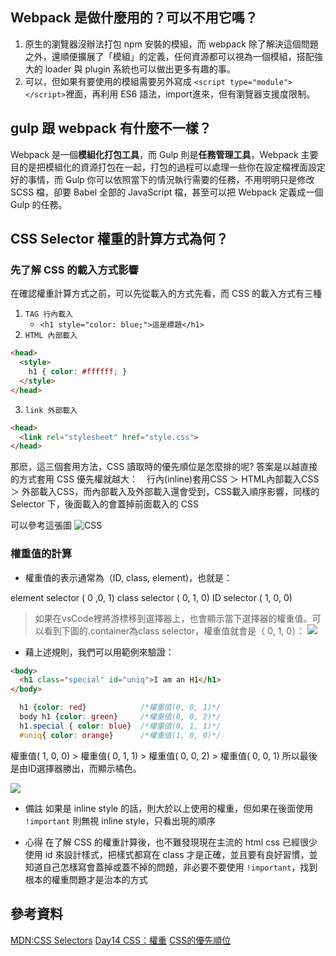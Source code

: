 ## Webpack 是做什麼用的？可以不用它嗎？
1. 原生的瀏覽器沒辦法打包 npm 安裝的模組，而 webpack 除了解決這個問題之外，還順便擴展了「模組」的定義，任何資源都可以視為一個模組，搭配強大的 loader 與 plugin 系統也可以做出更多有趣的事。
2. 可以，但如果有要使用的模組需要另外寫成 `<script type="module"></script>`裡面，再利用 ES6 語法，import進來，但有瀏覽器支援度限制。

## gulp 跟 webpack 有什麼不一樣？
Webpack 是一個**模組化打包工具**，而 Gulp 則是**任務管理工具**，Webpack 主要目的是把模組化的資源打包在一起，打包的過程可以處理一些你在設定檔裡面設定好的事情，而 Gulp 你可以依照當下的情況執行需要的任務，不用明明只是修改 SCSS 檔，卻要 Babel 全部的 JavaScript 檔，甚至可以把 Webpack 定義成一個 Gulp 的任務。

## CSS Selector 權重的計算方式為何？
### 先了解 CSS 的載入方式影響
在確認權重計算方式之前，可以先從載入的方式先看，而 CSS 的載入方式有三種
1. `TAG 行內載入`
   - `<h1 style="color: blue;">這是標題</h1>`
2. `HTML 內部載入`
```html
<head>
  <style>
    h1 { color: #ffffff; }
  </style>
</head>
```

3. `link 外部載入`
```html
<head>
  <link rel="stylesheet" href="style.css">
</head>
```
那麽，這三個套用方法，CSS 讀取時的優先順位是怎麼排的呢? 答案是以越直接的方式套用 CSS 優先權就越大：　行內(inline)套用CSS ＞ HTML內部載入CSS ＞ 外部載入CSS，而內部載入及外部載入還會受到，CSS載入順序影響，同樣的 Selector 下，後面載入的會蓋掉前面載入的 CSS

可以參考這張圖
![CSS](https://miro.medium.com/max/700/1*sN7G0rOAM3tVLsmL4Ew8cw.jpeg)

### 權重值的計算
* 權重值的表示通常為（ID, class, element)，也就是：

element selector ( 0 ,0, 1)
class selector ( 0, 1, 0)
ID selector ( 1, 0, 0)
> 如果在vsCode裡將游標移到選擇器上，也會顯示當下選擇器的權重值。可以看到下圖的.container為class selector，權重值就會是（ 0, 1, 0）：
![](https://i.imgur.com/LmlhPAk.png)

* 藉上述規則，我們可以用範例來驗證：
```html
<body>
  <h1 class="special" id="uniq">I am an H1</h1>
</body>
```

```css
  h1 {color: red}            /*權重值(0, 0, 1)*/
  body h1 {color: green}     /*權重值(0, 0, 2)*/
  h1.special { color: blue}  /*權重值(0, 1, 1)*/
  #uniq{ color: orange}      /*權重值(1, 0, 0)*/
```
權重值( 1, 0, 0) > 權重值( 0, 1, 1) > 權重值( 0, 0, 2) > 權重值( 0, 0, 1)
所以最後是由ID選擇器勝出，而顯示橘色。

![](https://i.imgur.com/0yuWxiY.png)

* 備註
如果是 inline style 的話，則大於以上使用的權重，但如果在後面使用 `!important` 則無視 inline style，只看出現的順序

* 心得
在了解 CSS 的權重計算後，也不難發現現在主流的 html css 已經很少使用 id 來設計樣式，把樣式都寫在 class 才是正確，並且要有良好習慣，並知道自己怎樣寫會蓋掉或蓋不掉的問題，非必要不要使用 `!important`，找到根本的權重問題才是治本的方式


## 參考資料
[MDN:CSS Selectors](https://developer.mozilla.org/zh-TW/docs/Web/CSS/CSS_Selectors)
[Day14 CSS：權重](https://ithelp.ithome.com.tw/articles/10221486)
[CSS的優先順位](https://medium.com/ui-ux%E7%B7%B4%E5%8A%9F%E5%9D%8A/css%E7%9A%84%E5%84%AA%E5%85%88%E9%A0%86%E4%BD%8D-cfb859e988bda)